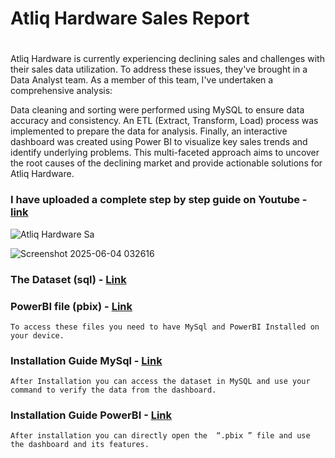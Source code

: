 # Atliq Hardware Sales Report   

# 

Atliq Hardware is currently experiencing declining sales and challenges with their sales data utilization. To address these issues, they've brought in a Data Analyst team. As a member of this team, I've undertaken a comprehensive analysis:

Data cleaning and sorting were performed using MySQL to ensure data accuracy and consistency.
An ETL (Extract, Transform, Load) process was implemented to prepare the data for analysis.
Finally, an interactive dashboard was created using Power BI to visualize key sales trends and identify underlying problems.
This multi-faceted approach aims to uncover the root causes of the declining market and provide actionable solutions for Atliq Hardware.












### I have uploaded a complete step by step guide on Youtube - [link](https://youtu.be/GlVQtEexktI) 


![Atliq Hardware Sa](https://github.com/user-attachments/assets/bd3663b9-48b2-4263-a1c1-77dc6f18c63d) 









![Screenshot 2025-06-04 032616](https://github.com/user-attachments/assets/a6578de2-b0d3-41a5-b10a-55f0e57cc42e)


















### The Dataset (sql) \- [Link](https://github.com/Dhritionly/Atliq-Hardware-DA-sales/blob/6422ab115a2347cbe1e5af473d8c527208b12686/sales_data.sql)

### PowerBI file (pbix) \- [Link](https://github.com/Dhritionly/Atliq-Hardware-DA-sales/blob/6422ab115a2347cbe1e5af473d8c527208b12686/Atliq_Hardware_DD.pbix)

`To access these files you need to have MySql and PowerBI Installed on your device.`

### Installation Guide MySql \- [Link](https://youtu.be/-ceKr-nEZag?si=aMkTTdZ6FVZ7FIrh)

`After Installation you can access the dataset in MySQL and use your command to verify the data from the dashboard.`

### Installation Guide PowerBI \- [Link](https://youtu.be/OTV4qhcP_8s?si=nkRuLIzhZdHhiCHw)

`After installation you can directly open the  “.pbix ” file and use the dashboard and its features.`


